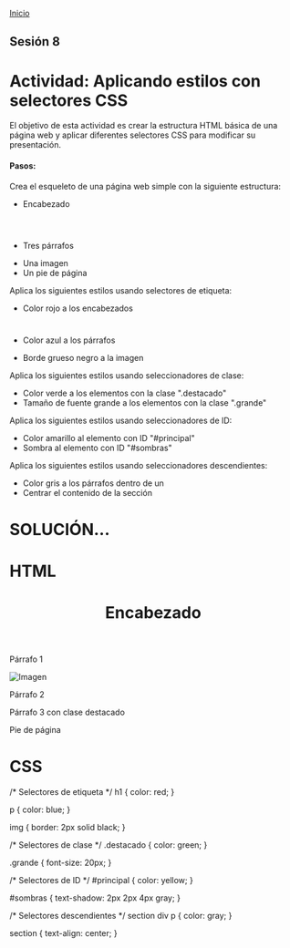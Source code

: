 <!-- No borrar o modificar -->
[Inicio](./index.md)

## Sesión 8 

# Actividad: Aplicando estilos con selectores CSS

El objetivo de esta actividad es crear la estructura HTML básica de una página web y aplicar diferentes selectores CSS para modificar su presentación.

#### Pasos:

Crea el esqueleto de una página web simple con la siguiente estructura:

- Encabezado <header>
- Tres párrafos <p>
- Una imagen <img>
- Un pie de página <footer>

Aplica los siguientes estilos usando selectores de etiqueta:

- Color rojo a los encabezados <h1>
- Color azul a los párrafos <p>
- Borde grueso negro a la imagen <img>     

Aplica los siguientes estilos usando seleccionadores de clase:

- Color verde a los elementos con la clase ".destacado"
- Tamaño de fuente grande a los elementos con la clase ".grande"

Aplica los siguientes estilos usando seleccionadores de ID:

- Color amarillo al elemento con ID "#principal"
- Sombra al elemento con ID "#sombras"

Aplica los siguientes estilos usando seleccionadores descendientes:

- Color gris a los párrafos dentro de un <div>
- Centrar el contenido de la sección <section>

# SOLUCIÓN...

# HTML

<!DOCTYPE html>
<html>
<head>
    <title>Mi Página Web</title>
    <link rel="stylesheet" type="text/css" href="styles.css">
</head>
<body>
    <header>
        <h1>Encabezado</h1>
    </header>
    <section>
        <div>
            <p>Párrafo 1</p>
            <img src="imagen.jpg" alt="Imagen">
        </div>
        <p>Párrafo 2</p>
        <p class="destacado">Párrafo 3 con clase destacado</p>
    </section>
    <footer>
        <p class="grande">Pie de página</p>
    </footer>
</body>
</html>

# CSS

/* Selectores de etiqueta */
h1 {
    color: red;
}

p {
    color: blue;
}

img {
    border: 2px solid black;
}

/* Selectores de clase */
.destacado {
    color: green;
}

.grande {
    font-size: 20px;
}

/* Selectores de ID */
#principal {
    color: yellow;
}

#sombras {
    text-shadow: 2px 2px 4px gray;
}

/* Selectores descendientes */
section div p {
    color: gray;
}

section {
    text-align: center;
}
